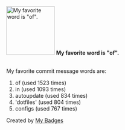 <img src="https://my-badges.github.io/my-badges/favorite-word.png" alt="My favorite word is &quot;of&quot;." title="My favorite word is &quot;of&quot;." width="128">
<strong>My favorite word is &quot;of&quot;.</strong>
<br><br>

My favorite commit message words are:

1. of (used 1523 times)
2. in (used 1093 times)
3. autoupdate (used 834 times)
4. 'dotfiles' (used 804 times)
5. configs (used 767 times)


Created by <a href="https://github.com/my-badges/my-badges">My Badges</a>